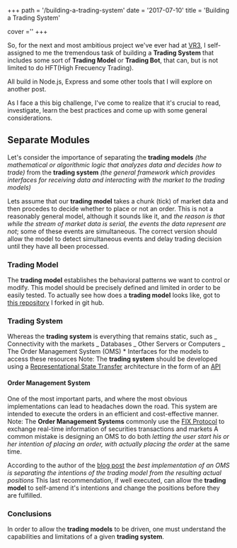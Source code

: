 +++
path =  '/building-a-trading-system'
date = '2017-07-10'
title =  'Building a Trading System'

cover =''
+++

So, for the next and most ambitious project we've ever had at [VR3](http://vr3.io), I self-assigned to me the tremendous task of building a **Trading System** that includes some sort of **Trading Model** or **Trading Bot**, that can, but is not limited to do HFT(High Frecuency Trading).

All build in Node.js, Express and some other tools that I will explore on another post.

As I face a this big challenge, I've come to realize that it's crucial to read, investigate, learn the best practices and come up with some general considerations.

## Separate Modules

Let's consider the importance of separating the **trading models** _(the mathematical or algorithmic logic that analyzes data and decides how to trade)_ from the **trading system** _(the general framework which provides interfaces for receiving data and interacting with the market to the trading models)_

Lets assume that our **trading model** takes a chunk (tick) of market data and then procedes to decide whether to place or not an order. This is not a reasonably general model, although it sounds like it, and _the reason is that while the stream of market data is serial, the events the data represent are not_; some of these events are simultaneous. The correct version should allow the model to detect simultaneous events and delay trading decision until they have all been processed.

### Trading Model

The **trading model** establishes the behavioral patterns we want to control or modify. This model should be precisely defined and limited in order to be easily tested. To actually see how does a **trading model** looks like, got to [this repository](https://github.com/oschvr/zenbot) I forked in git hub.

### Trading System

Whereas the **trading system** is everything that remains static, such as _ Connectivity with the markets _ Databases _ Other Servers or Computers _ The Order Management System (OMS) \* Interfaces for the models to access these resources Note: The **trading system** should be developed using a [Representational State Transfer](https://stackoverflow.com/questions/671118/what-exactly-is-restful-programming) architecture in the form of an [API](https://stackoverflow.com/questions/7440379/what-exactly-is-the-meaning-of-an-api)

#### Order Management System

One of the most important parts, and where the most obvious implementations can lead to headaches down the road. This system are intended to execute the orders in an efficient and cost-effective manner. Note: The **Order Management Systems** commonly use the [FIX Protocol](https://en.wikipedia.org/wiki/Financial_Information_eXchange) to exchange real-time information of securities transactions and markets A common mistake is designing an OMS to do both _letting the user start his or her intention of placing an order, with actually placing the order_ at the same time.

According to the author of the [blog post](https://web.archive.org/web/20110219163418/http://howtohft.wordpress.com:80/2011/02/15/building-a-trading-system-general-considerations) the _best implementation of an OMS is separating the intentions of the trading model from the resulting actual positions_ This last recommendation, if well executed, can allow the **trading model** to self-amend it's intentions and change the positions before they are fulfilled.

### Conclusions

In order to allow the **trading models** to be driven, one must understand the capabilities and limitations of a given **trading system**.
